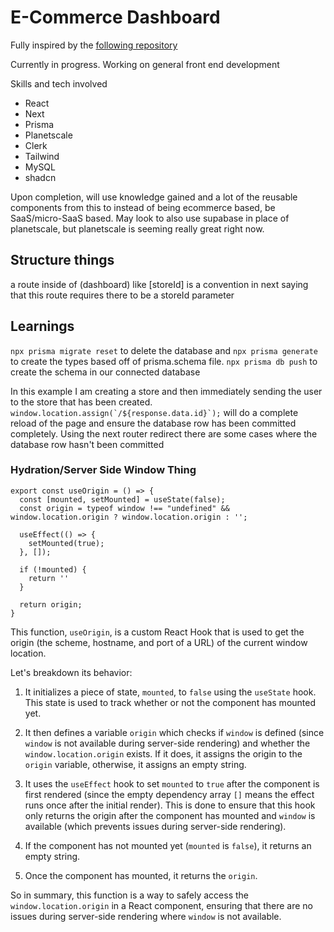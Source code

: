 # E-Commerce Dashboard
Fully inspired by the [following repository](https://github.com/AntonioErdeljac/next13-ecommerce-admin/tree/master)

Currently in progress. Working on general front end development

Skills and tech involved
* React
* Next
* Prisma
* Planetscale
* Clerk
* Tailwind
* MySQL
* shadcn

Upon completion, will use knowledge gained and a lot of the reusable components from this to instead of being ecommerce based, be SaaS/micro-SaaS based. May look to also use supabase in place of planetscale, but planetscale is seeming really great right now.

## Structure things
a route inside of (dashboard) like [storeId] is a convention in next saying that this route requires there to be a storeId parameter 

## Learnings
`npx prisma migrate reset` to delete the database and `npx prisma generate` to create the types based off of prisma.schema file. `npx prisma db push` to create the schema in our connected database

In this example I am creating a store and then immediately sending the user to the store that has been created.
```window.location.assign(`/${response.data.id}`);``` will do a complete reload of the page and ensure the database row has been committed completely. Using the next router redirect there are some cases where the database row hasn't been committed

### Hydration/Server Side Window Thing
```
export const useOrigin = () => {
  const [mounted, setMounted] = useState(false);
  const origin = typeof window !== "undefined" && window.location.origin ? window.location.origin : '';

  useEffect(() => {
    setMounted(true);
  }, []);

  if (!mounted) {
    return ''
  }

  return origin;
}
```
This function, `useOrigin`, is a custom React Hook that is used to get the origin (the scheme, hostname, and port of a URL) of the current window location.

Let's breakdown its behavior:

1. It initializes a piece of state, `mounted`, to `false` using the `useState` hook. This state is used to track whether or not the component has mounted yet.

2. It then defines a variable `origin` which checks if `window` is defined (since `window` is not available during server-side rendering) and whether the `window.location.origin` exists. If it does, it assigns the origin to the `origin` variable, otherwise, it assigns an empty string.

3. It uses the `useEffect` hook to set `mounted` to `true` after the component is first rendered (since the empty dependency array `[]` means the effect runs once after the initial render). This is done to ensure that this hook only returns the origin after the component has mounted and `window` is available (which prevents issues during server-side rendering).

4. If the component has not mounted yet (`mounted` is `false`), it returns an empty string.

5. Once the component has mounted, it returns the `origin`.

So in summary, this function is a way to safely access the `window.location.origin` in a React component, ensuring that there are no issues during server-side rendering where `window` is not available.